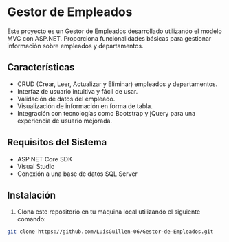 # Gestor de Empleados

Este proyecto es un Gestor de Empleados desarrollado utilizando el modelo MVC con ASP.NET. Proporciona funcionalidades básicas para gestionar información sobre empleados y departamentos.

## Características

- CRUD (Crear, Leer, Actualizar y Eliminar) empleados y departamentos.
- Interfaz de usuario intuitiva y fácil de usar.
- Validación de datos del empleado.
- Visualización de información en forma de tabla.
- Integración con tecnologías como Bootstrap y jQuery para una experiencia de usuario mejorada.

## Requisitos del Sistema

- ASP.NET Core SDK
- Visual Studio 
- Conexión a una base de datos SQL Server

## Instalación

1. Clona este repositorio en tu máquina local utilizando el siguiente comando:

```bash
git clone https://github.com/LuisGuillen-06/Gestor-de-Empleados.git
